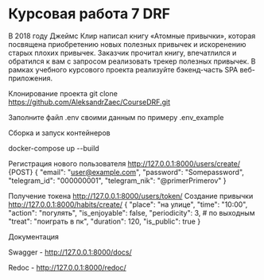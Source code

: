 # Курсовая работа 7 DRF

В 2018 году Джеймс Клир написал книгу «Атомные привычки», которая посвящена
приобретению новых полезных привычек и искоренению старых плохих привычек.
Заказчик прочитал книгу, впечатлился и обратился к вам с запросом реализовать
трекер полезных привычек.
В рамках учебного курсового проекта реализуйте бэкенд-часть SPA веб-приложения.


Клонирование проекта
git clone https://github.com/AleksandrZaec/CourseDRF.git

Заполните файл .env своими данным по примеру .env_example

Сборка и запуск контейнеров

docker-compose up --build

Регистрация нового пользователя http://127.0.0.1:8000/users/create/ {POST}
{ "email": "user@example.com", "password": "Somepassword", "telegram_id": "000000001", "telegram_nik": "@primerPrimerov" }

Получение токена http://127.0.0.1:8000/users/token/
Создание привычки http://127.0.0.1:8000/habits/create/
{ "place": "на улице", "time": "10:00", "action": "погулять", "is_enjoyable": false, "periodicity": 3, # по выходным "treat": "поиграть в пк", "duration": 120, "is_public": true }

Документация

Swagger - http://127.0.0.1:8000/docs/

Redoc - http://127.0.0.1:8000/redoc/